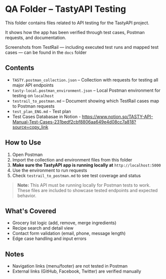 # QA Folder – TastyAPI Testing

This folder contains files related to API testing for the TastyAPI project. 

It shows how the app has been verified through test cases, Postman requests, and documentation.

Screenshots from TestRail — including executed test runs and mapped test cases — can be found in the `docs` folder

## Contents

- `TASTY.postman_collection.json` – Collection with requests for testing all major API endpoints
- `tasty-local.postman_environment.json` – Local Postman environment for testing on `localhost`
- `testrail_to_postman.md` – Document showing which TestRail cases map to Postman requests
- `test_plan_ENG.md` - Test plan
- Test Cases Databasae in Notion - https://www.notion.so/TASTY-API-Manual-Test-Cases-231bedf2cbf8806aa649e4d08cc7a818?source=copy_link

## How to Use

1. Open Postman
2. Import the collection and environment files from this folder
3. **Make sure the TastyAPI app is running locally at** `http://localhost:5000`
4. Use the environment to run requests
5. Check `testrail_to_postman.md` to see test coverage and status

> **Note:** This API must be running locally for Postman tests to work.  
> These files are included to showcase tested endpoints and expected behavior.

## What's Covered

- Grocery list logic (add, remove, merge ingredients)
- Recipe search and detail view
- Contact form validation (email, phone, message length)
- Edge case handling and input errors

## Notes

- Navigation links (menu/footer) are not tested in Postman
- External links (GitHub, Facebook, Twitter) are verified manually

